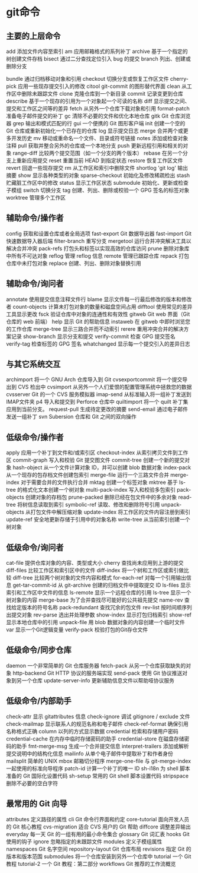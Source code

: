 # git命令

## **主要的上层命令**

add                  添加文件内容至索引
   am                   应用邮箱格式的系列补丁
   archive              基于一个指定的树创建文件存档
   bisect               通过二分查找定位引入 bug 的提交
   branch               列出、创建或删除分支

   bundle               通过归档移动对象和引用
   checkout             切换分支或恢复工作区文件
   cherry-pick          应用一些现存提交引入的修改
   citool               git-commit 的图形替代界面
   clean                从工作区中删除未跟踪文件
   clone                克隆仓库到一个新目录
   commit               记录变更到仓库
   describe             基于一个现存的引用为一个对象起一个可读的名称
   diff                 显示提交之间、提交和工作区之间等的差异
   fetch                从另外一个仓库下载对象和引用
   format-patch         准备电子邮件提交的补丁
   gc                   清除不必要的文件和优化本地仓库
   gitk                 Git 仓库浏览器
   grep                 输出和模式匹配的行
   gui                  一个便携的 Git 图形客户端
   init                 创建一个空的 Git 仓库或重新初始化一个已存在的仓库
   log                  显示提交日志
   merge                合并两个或更多开发历史
   mv                   移动或重命名一个文件、目录或符号链接
   notes                添加或检查对象注释
   pull                 获取并整合另外的仓库或一个本地分支
   push                 更新远程引用和相关的对象
   range-diff           比较两个提交范围（如一个分支的两个版本）
   rebase               在另一个分支上重新应用提交
   reset                重置当前 HEAD 到指定状态
   restore              恢复工作区文件
   revert               回退一些现存提交
   rm                   从工作区和索引中删除文件
   shortlog             'git log' 输出摘要
   show                 显示各种类型的对象
   sparse-checkout      初始化及修改稀疏检出
   stash                贮藏脏工作区中的修改
   status               显示工作区状态
   submodule            初始化、更新或检查子模组
   switch               切换分支
   tag                  创建、列出、删除或校验一个 GPG 签名的标签对象
   worktree             管理多个工作区

## **辅助命令/操作者**

   config               获取和设置仓库或者全局选项
   fast-export          Git 数据导出器
   fast-import          Git 快速数据导入器后端
   filter-branch        重写分支
   mergetool            运行合并冲突解决工具以解决合并冲突
   pack-refs            打包头和标签以实现高效的仓库访问
   prune                删除对象库中所有不可达对象
   reflog               管理 reflog 信息
   remote               管理已跟踪仓库
   repack               打包仓库中未打包对象
   replace              创建、列出、删除对象替换引用

## **辅助命令/询问者**

   annotate             使用提交信息注释文件行
   blame                显示文件每一行最后修改的版本和修改者
   count-objects        计算未打包对象的数量和磁盘空间占用
   difftool             使用常见的差异工具显示更改
   fsck                 验证仓库中对象的连通性和有效性
   gitweb               Git web 界面（Git 仓库的 web 前端）
   help                 显示 Git 的帮助信息
   instaweb             在 gitweb 中即时浏览您的工作仓库
   merge-tree           显示三路合并而不动索引
   rerere               重用冲突合并的解决方案记录
   show-branch          显示分支和提交
   verify-commit        检查 GPG 提交签名
   verify-tag           检查标签的 GPG 签名
   whatchanged          显示每一个提交引入的差异日志

## **与其它系统交互**

   archimport           将一个 GNU Arch 仓库导入到 Git
   cvsexportcommit      将一个提交导出到 CVS 检出中
   cvsimport            从另外一个人们爱恨的配置管理系统中拯救您的数据
   cvsserver            Git 的一个 CVS 服务模拟器
   imap-send            从标准输入将一组补丁发送到IMAP文件夹
   p4                   导入和提交到 Perforce 仓库中
   quiltimport          将一个 quilt 补丁集应用到当前分支。
   request-pull         生成待定更改的摘要
   send-email           通过电子邮件发送一组补丁
   svn                  Subersion 仓库和 Git 之间的双向操作

## **低级命令/操作者**

   apply                应用一个补丁到文件和/或索引区
   checkout-index       从索引拷贝文件到工作区
   commit-graph         写入和校验 Git 提交图文件
   commit-tree          创建一个新的提交对象
   hash-object          从一个文件计算对象 ID，并可以创建 blob 数据对象
   index-pack           从一个现存的包存档文件创建包索引
   merge-file           运行一个三路文件合并
   merge-index          对于需要合并的文件执行合并
   mktag                创建一个标签对象
   mktree               基于 ls-tree 的格式化文本创建一个树对象
   multi-pack-index     写入和校验多包索引
   pack-objects         创建对象的存档包
   prune-packed         删除已经在包文件中的多余对象
   read-tree            将树信息读取到索引
   symbolic-ref         读取、修改和删除符号引用
   unpack-objects       从打包文件中解压缩对象
   update-index         将工作区的文件内容注册到索引
   update-ref           安全地更新存储于引用中的对象名称
   write-tree           从当前索引创建一个树对象

## **低级命令/询问者**

   cat-file             提供仓库对象的内容、类型或大小
   cherry               查找尚未应用到上游的提交
   diff-files           比较工作区和索引区中的文件
   diff-index           将一个树和工作区或索引做比较
   diff-tree            比较两个树对象的文件内容和模式
   for-each-ref         对每一个引用输出信息
   get-tar-commit-id    从 git-archive 创建的归档文件中提取提交 ID
   ls-files             显示索引和工作区中文件的信息
   ls-remote            显示一个远程仓库的引用
   ls-tree              显示一个树对象的内容
   merge-base           为了合并查找尽可能好的公共祖先提交
   name-rev             查找给定版本的符号名称
   pack-redundant       查找冗余的包文件
   rev-list             按时间顺序列出提交对象
   rev-parse            选出并处理参数
   show-index           显示打包归档索引
   show-ref             显示本地仓库中的引用
   unpack-file          用 blob 数据对象的内容创建一个临时文件
   var                  显示一个Git逻辑变量
   verify-pack          校验打包的Git存仓文件

## **低级命令/同步仓库**

   daemon               一个非常简单的 Git 仓库服务器
   fetch-pack           从另一个仓库获取缺失的对象
   http-backend         Git HTTP 协议的服务端实现
   send-pack            使用 Git 协议推送对象到另一个仓库
   update-server-info   更新辅助信息文件以帮助哑协议服务

## **低级命令/内部助手**

   check-attr           显示 gitattributes 信息
   check-ignore         调试 gitignore / exclude 文件
   check-mailmap        显示联系人的规范名称和电子邮件
   check-ref-format     确保引用名称格式正确
   column               以列的方式显示数据
   credential           检索和存储用户密码
   credential-cache     在内存中临时存储密码的助手
   credential-store     在磁盘存储密码的助手
   fmt-merge-msg        生成一个合并提交信息
   interpret-trailers   添加或解析提交说明中的结构化信息
   mailinfo             从单个电子邮件中提取补丁和作者身份
   mailsplit            简单的 UNIX mbox 邮箱切分程序
   merge-one-file       与 git-merge-index 一起使用的标准向导程序
   patch-id             计算一个补丁的唯一 ID
   sh-i18n              为 shell 脚本准备的 Git 国际化设置代码
   sh-setup             常用的 Git shell 脚本设置代码
   stripspace           删除不必要的空白字符

## **最常用的 Git 向导**

attributes          定义路径的属性
   cli                 Git 命令行界面和约定
   core-tutorial       面向开发人员的 Git 核心教程
   cvs-migration       适合 CVS 用户的 Git 帮助
   diffcore            调整差异输出
   everyday            每一天 Git 的一组有用的最小命令集合
   glossary            Git 词汇表
   hooks               Git 使用的钩子
   ignore              忽略指定的未跟踪文件
   modules             定义子模组属性
   namespaces          Git 名字空间
   repository-layout   Git 仓库布局
   revisions           指定 Git 的版本和版本范围
   submodules          将一个仓库安装到另外一个仓库中
   tutorial            一个 Git 教程
   tutorial-2          一个 Git 教程：第二部分
   workflows           Git 推荐的工作流概览
